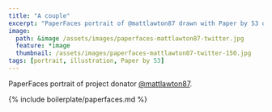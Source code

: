 ```yaml
---
title: "A couple"
excerpt: "PaperFaces portrait of @mattlawton87 drawn with Paper by 53 on an iPad."
image: 
  path: &image /assets/images/paperfaces-mattlawton87-twitter.jpg 
  feature: *image
  thumbnail: /assets/images/paperfaces-mattlawton87-twitter-150.jpg
tags: [portrait, illustration, Paper by 53]
---
```


PaperFaces portrait of project donator [@mattlawton87](http://twitter.com/mattlawton87).

{% include boilerplate/paperfaces.md %}
